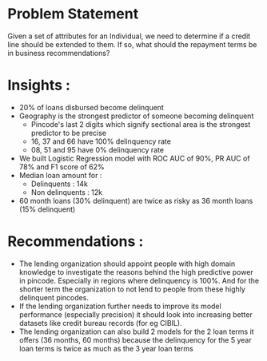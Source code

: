 # Problem Statement

Given a set of attributes for an Individual, we need to determine if a credit line should be extended to them. If so, what should the repayment terms be in business recommendations? 

# Insights : 
- 20% of loans disbursed become delinquent
- Geography is the strongest predictor of someone becoming delinquent 
    - Pincode's last 2 digits which signify sectional area is the strongest predictor to be precise
    - 16, 37 and 66 have 100% delinquency rate
    - 08, 51 and 95 have 0% delinquency rate
- We built Logistic Regression model with ROC AUC of 90%, PR AUC of 78% and F1 score of 62%
- Median loan amount for : 
    - Delinquents : 14k
    - Non delinquents : 12k
- 60 month loans (30% delinquent) are twice as risky as 36 month loans (15% delinquent)

# Recommendations : 
- The lending organization should appoint people with high domain knowledge to investigate the reasons behind the high predictive power in pincode. Especially in regions where delinquency is 100%. And for the shorter term the organization to not lend to people from these highly delinquent pincodes.
- If the lending organization further needs to improve its model performance (especially precision) it should look into increasing better datasets like credit bureau records (for eg CIBIL). 
- The lending organization can also build 2 models for the 2 loan terms it offers (36 months, 60 months) because the delinquency for the 5 year loan terms is twice as much as the 3 year loan terms 